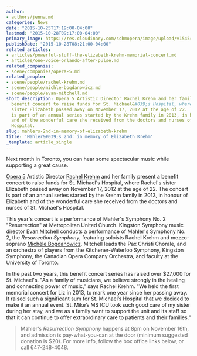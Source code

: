 ```yaml
---
author:
- authors/jenna.md
categories: News
date: "2015-10-25T17:19:00-04:00"
lastmod: "2015-10-28T09:17:00-04:00"
primary_image: https://res.cloudinary.com/schmopera/image/upload/v1545409169/media/webhook-uploads/1445809842532/StMike.jpg.jpg
publishDate: "2015-10-28T08:21:00-04:00"
related_articles:
- articles/powerful-stuff-the-elizabeth-krehm-memorial-concert.md
- articles/one-voice-orlando-after-pulse.md
related_companies:
- scene/companies/opera-5.md
related_people:
- scene/people/rachel-krehm.md
- scene/people/michle-bogdanowicz.md
- scene/people/evan-mitchell.md
short_description: Opera 5 Artistic Director Rachel Krehm and her family present a
  benefit concert to raise funds for St. Michael&#039;s Hospital, where Rachel&#039;s
  sister Elizabeth passed away on November 17, 2012 at the age of 22. The concert
  is part of an annual series started by the Krehm family in 2013, in honour of Elizabeth
  and of the wonderful care she received from the doctors and nurses of St. Michael&#039;s
  Hospital.
slug: mahlers-2nd-in-memory-of-elizabeth-krehm
title: 'Mahler&#039;s 2nd: in memory of Elizabeth Krehm'
_template: article_single
---
```


Next month in Toronto, you can hear some spectacular music while supporting a great cause.

[Opera 5](/scene/companies/opera-5/) Artistic Director [Rachel Krehm](/scene/people/rachel-krehm/) and her family present a benefit concert to raise funds for St. Michael's Hospital, where Rachel's sister Elizabeth passed away on November 17, 2012 at the age of 22. The concert is part of an annual series started by the Krehm family in 2013, in honour of Elizabeth and of the wonderful care she received from the doctors and nurses of St. Michael's Hospital.

This year's concert is a performance of Mahler's Symphony No. 2 "Resurrection" at Metropolitan United Church. Kingston Symphony music director [Evan Mitchell](/scene/people/evan-mitchell/) conducts a performance of Mahler's Symphony No. 2, the *Resurrection Symphony*, featuring soloists Rachel Krehm and mezzo-soprano [Michèle Bogdanowicz](/scene/people/michele-bogdanowicz/). Mitchell leads the Pax Christi Chorale, and an orchestra of players from the Kitchener-Waterloo Symphony, Kingston Symphony, the Canadian Opera Company Orchestra, and faculty at the University of Toronto.

In the past two years, this benefit concert series has raised over $27,000 for St. Michael's. "As a family of musicians, we believe strongly in the healing and connecting power of music," says Rachel Krehm. "We held the first memorial concert for Liz in 2013, to mark one year since her passing away. It raised such a significant sum for St. Michael’s Hospital that we decided to make it an annual event. St. Mike’s MS ICU took such good care of my sister during her stay, and we as a family want to support the unit and its staff so that it can continue to offer extraordinary care to patients and their families."

>Mahler's *Resurrection Symphony* happens at 8pm on November 16th, and admission is pay-what-you-can at the door (minimum suggested donation is $20). For more info, follow the box office links below, or call 647-248-4048.
